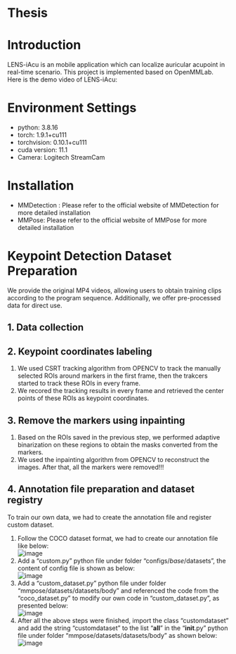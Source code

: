 # Thesis
# Introduction
LENS-iAcu is an mobile application which can localize auricular acupoint in real-time scenario. This project is implemented based on OpenMMLab.
Here is the demo video of LENS-iAcu:
# Environment Settings
* python: 3.8.16
* torch: 1.9.1+cu111
* torchvision: 0.10.1+cu111
* cuda version: 11.1
* Camera: Logitech StreamCam
# Installation
* MMDetection : Please refer to the official website of MMDetection for more detailed installation
* MMPose: Please refer to the official website of MMPose for more detailed installation
# Keypoint Detection Dataset Preparation
We provide the original MP4 videos, allowing users to obtain training clips according to the program sequence. Additionally, we offer pre-processed data for direct use.
## 1. Data collection 
## 2. Keypoint coordinates labeling
1. We used CSRT tracking algorithm from OPENCV to track the manually selected ROIs around markers in the first frame, then the trakcers started to track these ROIs in every frame.<br>
2. We recored the tracking results in every frame and retrieved the center points of these ROIs as keypoint coordinates.
## 3. Remove the markers using inpainting
1. Based on the ROIs saved in the previous step, we performed adaptive binarization on these regions to obtain the masks converted from the markers.
2. We used the inpainting algorithm from OPENCV to reconstruct the images. After that, all the markers were removed!!!
## 4. Annotation file preparation and dataset registry
To train our own data, we had to create the annotation file and register custom dataset.
1. Follow the COCO dataset format, we had to create our annotation file like below:<br>
  ![image](https://github.com/kdavidlp123/Thesis/assets/69571884/16ea3e82-6a62-4be4-b26d-224552425c7d)
2. Add a “custom.py” python file under folder “configs/_base_/datasets”, the content of config file is shown as below:<br>
  ![image](https://github.com/kdavidlp123/Thesis/assets/69571884/ad78ce1a-1206-4649-af93-45aa8f6e65d5)
3. Add a “custom_dataset.py” python file under folder “mmpose/datasets/datasets/body” and referenced the code from the “coco_dataset.py” to modify our own code in “custom_dataset.py”, as presented below:<br>
  ![image](https://github.com/kdavidlp123/Thesis/assets/69571884/5a3bf913-c47a-4b13-9a75-8d07b4fee4f8)
4. After all the above steps were finished, import the class “customdataset” and add the string “customdataset” to the list “__all__” in the “__init__.py” python file under folder “mmpose/datasets/datasets/body” as shown below:<br>
  ![image](https://github.com/kdavidlp123/Thesis/assets/69571884/773e6899-5bb9-41d3-9bee-e549004a081a)






